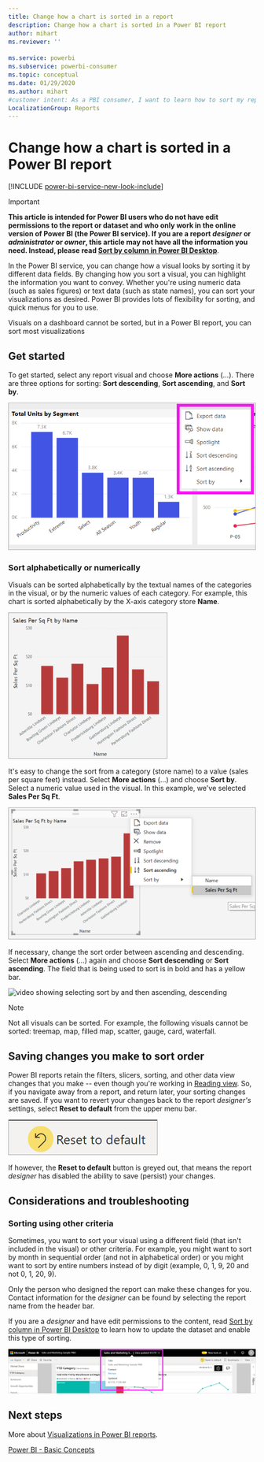 ```yaml
---
title: Change how a chart is sorted in a report
description: Change how a chart is sorted in a Power BI report
author: mihart
ms.reviewer: ''

ms.service: powerbi
ms.subservice: powerbi-consumer
ms.topic: conceptual
ms.date: 01/29/2020
ms.author: mihart
#customer intent: As a PBI consumer, I want to learn how to sort my report visuals so that they look the way I like and are easier to interpret. 
LocalizationGroup: Reports
---
```


# Change how a chart is sorted in a Power BI report



[!INCLUDE [power-bi-service-new-look-include](../includes/power-bi-service-new-look-include.md)]


> [!IMPORTANT]
> **This article is intended for Power BI users who do not have edit permissions to the report or dataset and who only work in the online version of Power BI (the Power BI service). If you are a report *designer* or *administrator* or *owner*, this article may not have all the information you need. Instead, please read [Sort by column in Power BI Desktop](../desktop-sort-by-column.md)**.

In the Power BI service, you can change how a visual looks by sorting it by different data fields. By changing how you sort a visual, you can highlight the information you want to convey. Whether you're using numeric data (such as sales figures) or text data (such as state names), you can sort your visualizations as desired. Power BI provides lots of flexibility for sorting, and quick menus for you to use. 

Visuals on a dashboard cannot be sorted, but in a Power BI report, you can sort most visualizations 

## Get started

To get started, select any report visual and choose **More actions** (...).  There are three options for sorting: **Sort descending**, **Sort ascending**, and **Sort by**. 
    

![bar chart sorted alpha by X axis](media/end-user-change-sort/power-bi-more-actions.png)

### Sort alphabetically or numerically

Visuals can be sorted alphabetically by the textual names of the categories in the visual, or by the numeric values of each category. For example, this chart is sorted alphabetically by the X-axis category store **Name**.

![bar chart sorted alpha by X axis](media/end-user-change-sort/powerbi-sort-category.png)

It's easy to change the sort from a category (store name) to a value (sales per square feet) instead. Select **More actions** (...) and choose **Sort by**. Select a numeric value used in the visual.  In this example, we've selected **Sales Per Sq Ft**.

![Screenshot showing selecting sort by and then a value](media/end-user-change-sort/power-bi-sort-value.png)

If necessary, change the sort order between ascending and descending.  Select **More actions** (...) again and choose **Sort descending** or **Sort ascending**. The field that is being used to sort is in bold and has a yellow bar.

   ![video showing selecting sort by and then ascending, descending](media/end-user-change-sort/sort.gif)

> [!NOTE]
> Not all visuals can be sorted. For example, the following visuals cannot be sorted: treemap, map, filled map, scatter, gauge, card, waterfall.

## Saving changes you make to sort order
Power BI reports retain the filters, slicers, sorting, and other data view changes that you make -- even though you're working in [Reading view](end-user-reading-view.md). So, if you navigate away from a report, and return later, your sorting changes are saved.  If you want to revert your changes back to the report *designer's* settings, select **Reset to default** from the upper menu bar. 

![persistent sorting](media/end-user-change-sort/power-bi-reset.png)

If however, the **Reset to default** button is greyed out, that means the report *designer* has disabled the ability to save (persist) your changes.

<a name="other"></a>
## Considerations and troubleshooting

### Sorting using other criteria
Sometimes, you want to sort your visual using a different field (that isn't included in the visual) or other criteria.  For example, you might want
to sort by month in sequential order (and not in alphabetical order) or you might
want to sort by entire numbers instead of by digit (example, 0, 1, 9, 20 and not 0, 1, 20, 9).  

Only the person who designed the report can make these changes for you. Contact information for the *designer* can be found by selecting the report name from the header bar.

If you are a *designer* and have edit permissions to the content, read [Sort by column in Power BI Desktop](../desktop-sort-by-column.md) to learn how to update the dataset and enable this type of sorting.

![Dropdown showing contact information](media/end-user-change-sort/power-bi-contact.png)

## Next steps
More about [Visualizations in Power BI reports](end-user-visualizations.md).

[Power BI - Basic Concepts](end-user-basic-concepts.md)

